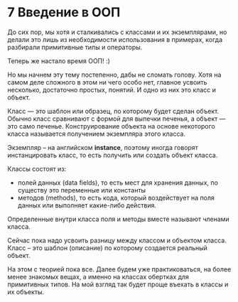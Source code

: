 # 7 Введение в ООП

До сих пор, мы хотя и сталкивались с классами и их экземплярами, но делали это лишь из необходимости использования в примерах, когда разбирали примитивные типы и операторы.

Теперь же настало время ООП! :\)

Но мы начнем эту тему постепенно, дабы не сломать голову. Хотя на самом деле сложного в этом ни чего особо нет, главное усвоить несколько, достаточно простых, понятий. И одно из них это класс и объект.

Класс — это шаблон или образец, по которому будет сделан объект. Обычно класс сравнивают с формой для выпечки печенья, а объект — это само печенье. Конструирование объекта на основе некоторого класса называется получением экземпляра этого класса.

Экземпляр – на английском **instance**, поэтому иногда говорят инстанцировать класс, то есть получить или создать объект класса.

Классы состоят из:

* полей данных \(data fields\), то есть мест для хранения данных, по существу это переменные или константы
* методов \(methods\), то есть кода, который воздействует на поля данных или выполняет какие-либо действия.

Определенные внутри класса поля и методы вместе называют членами класса.

Сейчас пока надо усвоить разницу между классом и объектом класса. Класс – это шаблон \(описание\) по которому создается реальный объект.

На этом с теорией пока все. Далее будем уже практиковаться, на более менее знакомых вещах, а именно на классах обертках для примитивных типов. На мой взгляд так будет проще въехать в классы и их объекты.

